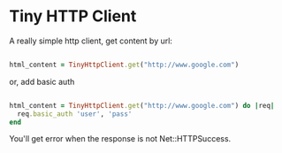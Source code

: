 # Tiny HTTP Client

A really simple http client, get content by url:

```ruby

html_content = TinyHttpClient.get("http://www.google.com")

```

or, add basic auth

```ruby

html_content = TinyHttpClient.get("http://www.google.com") do |req|
  req.basic_auth 'user', 'pass'
end

```

You'll get error when the response is not Net::HTTPSuccess.

